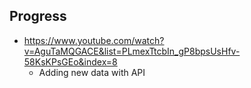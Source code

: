 ## Progress
- https://www.youtube.com/watch?v=AguTaMQGACE&list=PLmexTtcbIn_gP8bpsUsHfv-58KsKPsGEo&index=8
  - Adding new data with API
